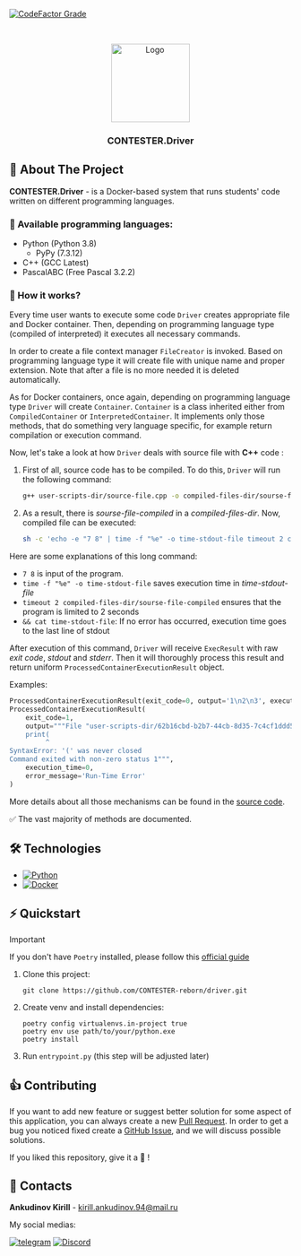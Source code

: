 <div id="readme-top"></div>

[![CodeFactor Grade](https://img.shields.io/codefactor/grade/github/contester-reborn/driver/master?logo=codefactor&logoColor=959da5&label=Code%20Quality&labelColor=333a41&color=32cb55)](https://www.codefactor.io/repository/github/contester-reborn/driver)

[//]: # (Project logo)
<br/>
<div align="center">
    <a href="https://github.com/S1riyS/TutorHub-server">
        <img src="https://i.postimg.cc/dVLsHnZy/CONTESTER-driver-logo.png" alt="Logo" width="140" height="140">
    </a>
    <h3 align="center">CONTESTER.Driver</h3>
    <p align="center">
    </p>
</div>


## 📝 About The Project

**CONTESTER.Driver** - is a Docker-based system that runs students' code written on different programming languages.

### 🐍 Available programming languages:
* Python (Python 3.8)
    * PyPy (7.3.12)
* C++ (GCC Latest)
* PascalABC (Free Pascal 3.2.2)

### 🤔 How it works?
Every time user wants to execute some code `Driver` creates appropriate file and Docker container. 
Then, depending on programming language type (compiled of interpreted) it executes all necessary commands.

In order to create a file context manager `FileCreator` is invoked. Based on programming language type it will
create file with unique name and proper extension. Note that after a file is no more needed it is deleted automatically.

As for Docker containers, once again, depending on programming language type `Driver` will create `Container`. 
`Container` is a class inherited either from `CompiledContainer` or `InterpretedContainer`. 
It implements only those methods, that do something very language specific, for example return compilation or execution command.

Now, let's take a look at how `Driver` deals with source file with **C++**  code :
 
1. First of all, source code has to be compiled. To do this, `Driver` will run the following command:
    ```sh
    g++ user-scripts-dir/source-file.cpp -o compiled-files-dir/sourse-file-compiled
    ```
2. As a result, there is *sourse-file-compiled* in  a *compiled-files-dir*. Now, compiled file can be executed:
    ```sh
    sh -c 'echo -e "7 8" | time -f "%e" -o time-stdout-file timeout 2 compiled-files-dir/sourse-file-compiled && cat time-stdout-file'
    ```
  
Here are some explanations of this long command:
* `7 8` is input of the program.
* `time -f "%e" -o time-stdout-file` saves execution time in *time-stdout-file*
* `timeout 2 compiled-files-dir/sourse-file-compiled` ensures that the program is limited to 2 seconds
* `&& cat time-stdout-file`: If no error has occurred, execution time goes to the last line of stdout

After execution of this command, `Driver` will receive `ExecResult` with raw *exit code*, *stdout* and *stderr*.
Then it will thoroughly process this result and return uniform `ProcessedContainerExecutionResult` object.

Examples:
```python
ProcessedContainerExecutionResult(exit_code=0, output='1\n2\n3', execution_time=0.06, error_message='')
ProcessedContainerExecutionResult(
    exit_code=1, 
    output="""File "user-scripts-dir/62b16cbd-b2b7-44cb-8d35-7c4cf1ddd517.py", line 1
    print(
         ^
SyntaxError: '(' was never closed
Command exited with non-zero status 1""", 
    execution_time=0, 
    error_message='Run-Time Error'
)
```

More details about all those mechanisms can be found in the [source code](https://github.com/CONTESTER-reborn/driver/tree/master/driver/libs). 

✅ The vast majority of methods are documented.


## 🛠️ Technologies
* [![Python][Python-logo]][Python-link]
* [![Docker][Docker-logo]][Docker-link]


## ⚡️ Quickstart
> [!IMPORTANT]
> If you don't have `Poetry` installed, please follow this [official guide](https://python-poetry.org/docs/#installation)

1. Clone this project:
    ```shell
    git clone https://github.com/CONTESTER-reborn/driver.git
    ```
2. Create venv and install dependencies:
    ```shell
    poetry config virtualenvs.in-project true
    poetry env use path/to/your/python.exe
    poetry install
    ```
3. Run `entrypoint.py` (this step will be adjusted later)

## 👍 Contributing
If you want to add new feature or suggest better solution for some aspect of this application,
you can always create a new [Pull Request](https://github.com/CONTESTER-reborn/driver/pulls).
In order to get a bug you noticed fixed create a [GitHub Issue](https://github.com/CONTESTER-reborn/driver/issues),
and we will discuss possible solutions.

If you liked this repository, give it a 🌟 !


## 💬 Contacts

**Ankudinov Kirill** - [kirill.ankudinov.94@mail.ru](mailto:kirill.ankudinov.94@mail.ru)

My social medias:

[![telegram](https://img.shields.io/badge/-Telegram-090909?style=for-the-badge&logo=Telegram&logoColor=4F7DB3)](https://t.me/s1riysss)
[![Discord](https://img.shields.io/badge/-Discord-090909?style=for-the-badge&logo=discord)](https://discordapp.com/users/380736129361772548/)

[Python-logo]: https://img.shields.io/badge/Python-white?style=for-the-badge&logo=python
[Python-link]: https://www.python.org/
[Docker-logo]: https://img.shields.io/badge/docker-white?style=for-the-badge&logo=Docker&logoColor=white&color=blue
[Docker-link]: https://www.docker.com/